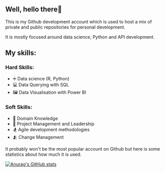 ## Well, hello there👋

This is my Github development account which is used to host a mix of private and public repositories for personal development. 

It is mostly focused around data science, Python and API development.

## My skills:

### Hard Skills:
* ➗ Data science (R, Python)
* 💻 Data Querying with SQL
* 🖼️ Data Visualisation with Power BI

### Soft Skills:
* 📖 Domain Knowledge
* 🤵 Project Management and Leadership
* 🏂 Agile development methodologies
* 🫂 Change Management
  

It probably won't be the most popular account on Github but here is some statistics about how much it is used. 

[![Anurag's GitHub stats](https://github-readme-stats.vercel.app/api?username=devacct101)](https://github.com/anuraghazra/github-readme-stats)

<!--
**devacct101/devacct101** is a ✨ _special_ ✨ repository because its `README.md` (this file) appears on your GitHub profile.

Here are some ideas to get you started:

- 🔭 I’m currently working on ...
- 🌱 I’m currently learning ...
- 👯 I’m looking to collaborate on ...
- 🤔 I’m looking for help with ...
- 💬 Ask me about ...
- 📫 How to reach me: ...
- 😄 Pronouns: ...
- ⚡ Fun fact: ...
-->
